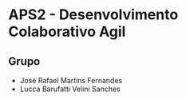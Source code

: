 # APS2 - Desenvolvimento Colaborativo Agil
## Grupo
* José Rafael Martins Fernandes
* Lucca Barufatti Velini Sanches
